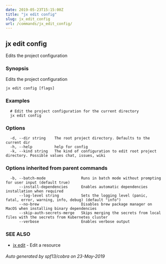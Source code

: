 ```yaml
---
date: 2019-05-23T15:15:00Z
title: "jx edit config"
slug: jx_edit_config
url: /commands/jx_edit_config/
---
```

## jx edit config

Edits the project configuration

### Synopsis

Edits the project configuration

```
jx edit config [flags]
```

### Examples

```
  # Edit the project configuration for the current directory
  jx edit config
```

### Options

```
  -d, --dir string    The root project directory. Defaults to the current dir
  -h, --help          help for config
  -k, --kind string   The kind of configuration to edit root project directory. Possible values chat, issues, wiki
```

### Options inherited from parent commands

```
  -b, --batch-mode                Runs in batch mode without prompting for user input (default true)
      --install-dependencies      Enables automatic dependencies installation when required
      --log-level string          Sets the logging level (panic, fatal, error, warning, info, debug) (default "info")
      --no-brew                   Disables brew package manager on MacOS when installing binary dependencies
      --skip-auth-secrets-merge   Skips merging the secrets from local files with the secrets from Kubernetes cluster
      --verbose                   Enables verbose output
```

### SEE ALSO

* [jx edit](/commands/jx_edit/)	 - Edit a resource

###### Auto generated by spf13/cobra on 23-May-2019
